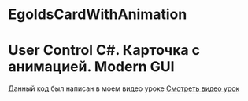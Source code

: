 # EgoldsCardWithAnimation
# User Control C#. Карточка с анимацией. Modern GUI

Данный код был написан в моем видео уроке
<a href = "https://www.youtube.com/watch?v=wzT1kxduhDo">Смотреть видео урок</a>

